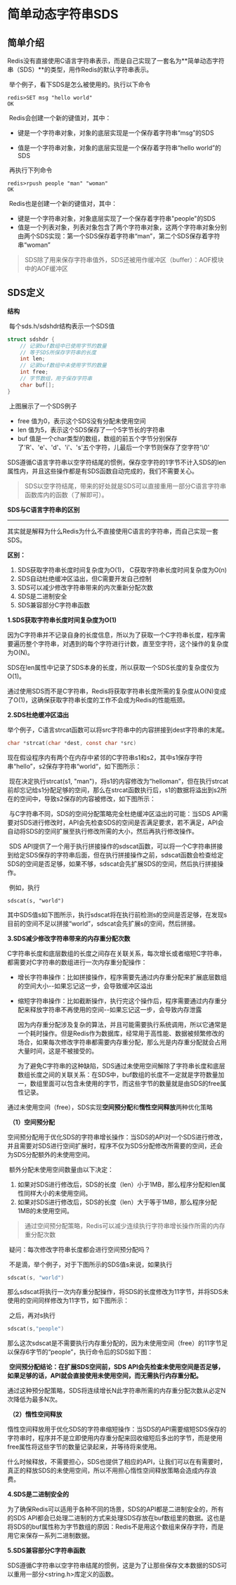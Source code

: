 # 简单动态字符串SDS

## 简单介绍

​		Redis没有直接使用C语言字符串表示，而是自己实现了一套名为**简单动态字符串（SDS）**的类型，用作Redis的默认字符串表示。

​		举个例子，看下SDS是怎么被使用的。执行以下命令

```redis
redis>SET msg "hello world"
OK
```

​		Redis会创建一个新的键值对，其中：

- 键是一个字符串对象，对象的底层实现是一个保存着字符串“msg”的SDS

- 值是一个字符串对象，对象的底层实现是一个保存着字符串“hello world”的SDS



​		再执行下列命令

```redis
redis>rpush people "man" "woman"
OK
```

​		Redis也是创建一个新的键值对，其中：

- 键是一个字符串对象，对象底层实现了一个保存着字符串"people"的SDS
- 值是一个列表对象，列表对象包含了两个字符串对象，这两个字符串对象分别由两个SDS实现：第一个SDS保存着字符串“man”，第二个SDS保存着字符串“woman”

> SDS除了用来保存字符串值外，SDS还被用作缓冲区（buffer）：AOF模块中的AOF缓冲区



## SDS定义

**结构**

​		每个sds.h/sdshdr结构表示一个SDS值

```c
struct sdshdr {
	// 记录buf数组中已使用字节的数量
    // 等于SDS所保存字符串的长度
    int len;
    // 记录buf数组中未使用字节的数量
    int free;
    // 字节数组，用于保存字符串
    char buf[];
}
```

​		上图展示了一个SDS例子

- free 值为0，表示这个SDS没有分配未使用空间
- len 值为5，表示这个SDS保存了一个5字节长的字符串
- buf 值是一个char类型的数组，数组的前五个字节分别保存了'R'、'e'、'd'、'i'、's'五个字符，儿最后一个字节则保存了空字符'\0'

​		SDS遵循C语言字符串以空字符结尾的惯例，保存空字符的1字节不计入SDS的len属性内，并且这些操作都是有SDS函数自动完成的，我们不需要关心。

> SDS以空字符结尾，带来的好处就是SDS可以直接重用一部分C语言字符串函数库内的函数（了解即可）。



**SDS与C语言字符串的区别**

****

​		其实就是解释为什么Redis为什么不直接使用C语言的字符串，而自己实现一套SDS。

**区别：**

1. SDS获取字符串长度时间复杂度为O(1)， C获取字符串长度时间复杂度为O(n)
2. SDS自动杜绝缓冲区溢出，但C需要开发自己控制
3. SDS可以减少修改字符串带来的内次重新分配次数
4. SDS是二进制安全
5. SDS兼容部分C字符串函数



**1.SDS获取字符串长度时间复杂度为O(1)**

​		因为C字符串并不记录自身的长度信息，所以为了获取一个C字符串长度，程序需要遍历整个字符串，对遇到的每个字符进行计数，直至空字符，这个操作的复杂度为O(N)。

​		SDS在len属性中记录了SDS本身的长度，所以获取一个SDS长度的复杂度仅为O(1)。

​		通过使用SDS而不是C字符串，Redis将获取字符串长度所需的复杂度从O(N)变成了O(1)，这确保获取字符串长度的工作不会成为Redis的性能瓶颈。

**2.SDS杜绝缓冲区溢出**

​		举个例子，C语言strcat函数可以将src字符串中的内容拼接到dest字符串的末尾。

```c
char *strcat(char *dest, const char *src)
```

​		现在假设程序内有两个在内存中紧邻的C字符串s1和s2，其中s1保存字符串“hello”，s2保存字符串“world“，如下图所示：

​		现在决定执行strcat(s1, "man")，将s1的内容修改为“helloman”，但在执行strcat前却忘记给s1分配足够的空间，那么在strcat函数执行后，s1的数据将溢出到s2所在的空间中，导致s2保存的内容被修改，如下图所示：

​		与C字符串不同，SDS的空间分配策略完全杜绝缓冲区溢出的可能：当SDS API需要对SDS进行修改时，API会先检查SDS的空间是否满足要求，若不满足，API会自动将SDS的空间扩展至执行修改所需的大小，然后再执行修改操作。

​		SDS API提供了一个用于执行拼接操作的sdscat函数，可以将一个C字符串拼接到给定SDS保存的字符串后面，但在执行拼接操作之前，sdscat函数会检查给定SDS的空间是否足够，如果不够，sdscat会先扩展SDS的空间，然后执行拼接操作。

​		例如，执行	

```
sdscat(s, "world")
```

​		其中SDS值s如下图所示，执行sdscat将在执行前检测s的空间是否足够，在发现s目前的空间不足以拼接“world”，sdscat会先扩展s的空间，然后拼接。

**3.SDS减少修改字符串带来的内存重分配次数**

​		C字符串长度和底层数组的长度之间存在关联关系，每次增长或者缩短C字符串，都需要对C字符串的数组进行一次内存重分配操作：

- 增长字符串操作：比如拼接操作，程序需要先通过内存重分配来扩展底层数组的空间大小--如果忘记这一步，会导致缓冲区溢出

- 缩短字符串操作：比如截断操作，执行完这个操作后，程序需要通过内存重分配来释放字符串不再使用的空间--如果忘记这一步，会导致内存泄露


    因为内存重分配涉及复杂的算法，并且可能需要执行系统调用，所以它通常是一个耗时操作。但是Redis作为数据库，经常用于高性能、数据被频繁修改的场合，如果每次修改字符串都需要内存重分配，那么光是内存重分配就会占用大量时间，这是不被接受的。

   	为了避免C字符串的这种缺陷，SDS通过未使用空间解除了字符串长度和底层数组长度之间的关联关系：在SDS中，buf数组的长度不一定就是字符数量加一，数组里面可以包含未使用的字节，而这些字节的数量就是由SDS的free属性记录。

​		通过未使用空间（free），SDS实现**空间预分配**和**惰性空间释放**两种优化策略

​		**（1）空间预分配**

​		空间预分配用于优化SDS的字符串增长操作：当SDS的API对一个SDS进行修改，并且需要对SDS进行空间扩展时，程序不仅为SDS分配修改所需要的空间，还会为SDS分配额外的未使用空间。

​		额外分配未使用空间数量由以下决定：

1. 如果对SDS进行修改后，SDS的长度（len）小于1MB，那么程序分配和len属性同样大小的未使用空间。
2. 如果对SDS进行修改后，SDS的长度（len）大于等于1MB，那么程序分配1MB的未使用空间。

> 通过空间预分配策略，Redis可以减少连续执行字符串增长操作所需的内存重分配次数

​		疑问：每次修改字符串长度都会进行空间预分配吗？

​		不是滴，举个例子，对于下图所示的SDS值s来说，如果执行

```c
sdscat(s, "world")
```

​		那么sdscat将执行一次内存重分配操作，将SDS的长度修改为11字节，并将SDS未使用的空间同样修改为11字节，如下图所示：

​		之后，再对s执行

```c
sdscat(s,"people")
```

​		那么这次sdscat是不需要执行内存重分配的，因为未使用空间（free）的11字节足以保存6字节的“people”，执行命令后的SDS如下图：

​		**空间预分配结论：在扩展SDS空间前，SDS API会先检查未使用空间是否足够，如果足够的话，API就会直接使用未使用空间，而无需执行内存重分配。**

​		通过这种预分配策略，SDS将连续增长N此字符串所需的内存重分配次数从必定N次降低为最多N次。

​		**（2）惰性空间释放**

​		惰性空间释放用于优化SDS的字符串缩短操作：当SDS的API需要缩短SDS保存的字符串时，程序并不是立即使用内存重分配来回收缩短后多出的字节，而是使用free属性将这些字节的数量记录起来，并等待将来使用。

​		什么时候释放，不需要担心，SDS也提供了相应的API，让我们可以在有需要时，真正的释放SDS的未使用空间，所以不用担心惰性空间释放策略会造成内存浪费。

**4.SDS是二进制安全的**

​		为了确保Redis可以适用于各种不同的场景，SDS的API都是二进制安全的，所有的SDS API都会已处理二进制的方式来处理SDS存放在buf数组里的数据。这也是将SDS的buf属性称为字节数组的原因：Redis不是用这个数组来保存字符，而是用它来保存一系列二进制数据。

**5.SDS兼容部分C字符串函数**

​		SDS遵循C字符串以空字符串结尾的惯例，这是为了让那些保存文本数据的SDS可以重用一部分<string.h>库定义的函数。
